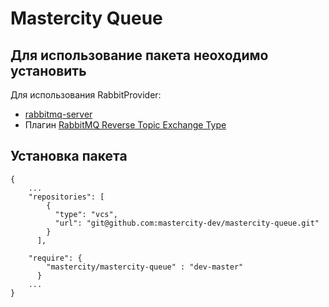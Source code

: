 # Mastercity Queue #

## Для использование пакета неоходимо установить ##

Для использования RabbitProvider:
- [rabbitmq-server](https://www.rabbitmq.com/download.html)
- Плагин [RabbitMQ Reverse Topic Exchange Type](https://github.com/videlalvaro/rabbitmq-rtopic-exchange)

## Установка пакета ##

```
{
    ...
    "repositories": [
        {
          "type": "vcs",
          "url": "git@github.com:mastercity-dev/mastercity-queue.git"
        }
      ],
    
    "require": {
        "mastercity/mastercity-queue" : "dev-master"
      }
    ...
}
```


